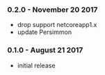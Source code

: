 ### 0.2.0 - November 20 2017
* drop support netcoreapp1.x
* update Persimmon

### 0.1.0 - August 21 2017
* initial release
